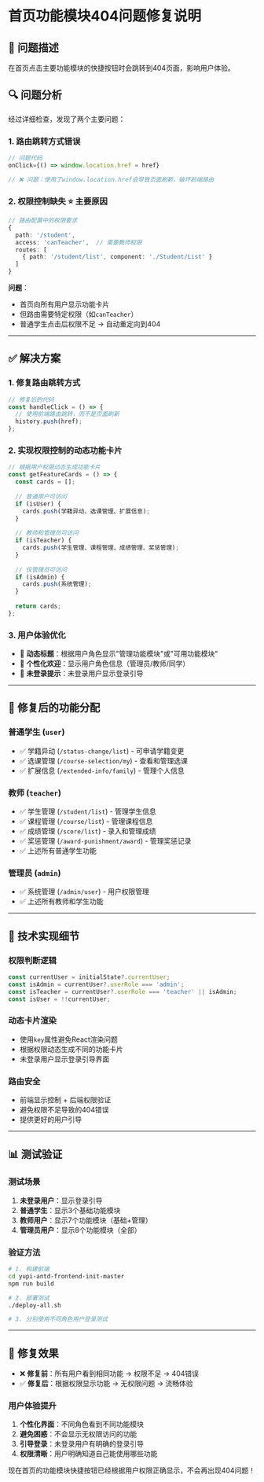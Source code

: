# 首页功能模块404问题修复说明

## 🐛 **问题描述**

在首页点击主要功能模块的快捷按钮时会跳转到404页面，影响用户体验。

## 🔍 **问题分析**

经过详细检查，发现了两个主要问题：

### 1. **路由跳转方式错误**
```typescript
// 问题代码
onClick={() => window.location.href = href}

// ❌ 问题：使用了window.location.href会导致页面刷新，破坏前端路由
```

### 2. **权限控制缺失** ⭐ **主要原因**
```typescript
// 路由配置中的权限要求
{
  path: '/student',
  access: 'canTeacher',  // 需要教师权限
  routes: [
    { path: '/student/list', component: './Student/List' }
  ]
}
```

**问题**：
- 首页向所有用户显示功能卡片
- 但路由需要特定权限（如`canTeacher`）
- 普通学生点击后权限不足 → 自动重定向到404

---

## ✅ **解决方案**

### **1. 修复路由跳转方式**
```typescript
// 修复后的代码
const handleClick = () => {
  // 使用前端路由跳转，而不是页面刷新
  history.push(href);
};
```

### **2. 实现权限控制的动态功能卡片**
```typescript
// 根据用户权限动态生成功能卡片
const getFeatureCards = () => {
  const cards = [];
  
  // 普通用户可访问
  if (isUser) {
    cards.push(学籍异动、选课管理、扩展信息);
  }
  
  // 教师和管理员可访问
  if (isTeacher) {
    cards.push(学生管理、课程管理、成绩管理、奖惩管理);
  }
  
  // 仅管理员可访问
  if (isAdmin) {
    cards.push(系统管理);
  }
  
  return cards;
};
```

### **3. 用户体验优化**
- 📝 **动态标题**：根据用户角色显示"管理功能模块"或"可用功能模块"
- 👋 **个性化欢迎**：显示用户角色信息（管理员/教师/同学）
- 🔐 **未登录提示**：未登录用户显示登录引导

---

## 🎯 **修复后的功能分配**

### **普通学生 (`user`)**
- ✅ 学籍异动 (`/status-change/list`) - 可申请学籍变更
- ✅ 选课管理 (`/course-selection/my`) - 查看和管理选课
- ✅ 扩展信息 (`/extended-info/family`) - 管理个人信息

### **教师 (`teacher`)**
- ✅ 学生管理 (`/student/list`) - 管理学生信息
- ✅ 课程管理 (`/course/list`) - 管理课程信息
- ✅ 成绩管理 (`/score/list`) - 录入和管理成绩
- ✅ 奖惩管理 (`/award-punishment/award`) - 管理奖惩记录
- ✅ 上述所有普通学生功能

### **管理员 (`admin`)**
- ✅ 系统管理 (`/admin/user`) - 用户权限管理
- ✅ 上述所有教师和学生功能

---

## 🔧 **技术实现细节**

### **权限判断逻辑**
```typescript
const currentUser = initialState?.currentUser;
const isAdmin = currentUser?.userRole === 'admin';
const isTeacher = currentUser?.userRole === 'teacher' || isAdmin;
const isUser = !!currentUser;
```

### **动态卡片渲染**
- 使用`key`属性避免React渲染问题
- 根据权限动态生成不同的功能卡片
- 未登录用户显示登录引导界面

### **路由安全**
- 前端显示控制 + 后端权限验证
- 避免权限不足导致的404错误
- 提供更好的用户引导

---

## 📊 **测试验证**

### **测试场景**
1. **未登录用户**：显示登录引导
2. **普通学生**：显示3个基础功能模块
3. **教师用户**：显示7个功能模块（基础+管理）
4. **管理员用户**：显示8个功能模块（全部）

### **验证方法**
```bash
# 1. 构建前端
cd yupi-antd-frontend-init-master
npm run build

# 2. 部署测试
./deploy-all.sh

# 3. 分别使用不同角色用户登录测试
```

---

## 🎉 **修复效果**

- ❌ **修复前**：所有用户看到相同功能 → 权限不足 → 404错误
- ✅ **修复后**：根据权限显示功能 → 无权限问题 → 流畅体验

### **用户体验提升**
1. **个性化界面**：不同角色看到不同功能模块
2. **避免困惑**：不会显示无权限访问的功能
3. **引导登录**：未登录用户有明确的登录引导
4. **权限清晰**：用户明确知道自己能使用哪些功能

现在首页的功能模块快捷按钮已经根据用户权限正确显示，不会再出现404问题！ 